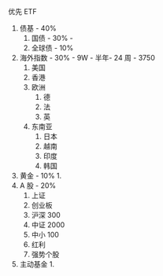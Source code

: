 优先 ETF

1. 债基 - 40%
   1. 国债 - 30% -
   2. 全球债 - 10%
2. 海外指数 - 30% - 9W - 半年- 24 周 - 3750
   1. 美国
   2. 香港
   3. 欧洲
      1. 德
      2. 法
      3. 英
   4. 东南亚
      1. 日本
      2. 越南
      3. 印度
      4. 韩国
3. 黄金 - 10%
   1.
4. A 股 - 20%
   1. 上证
   2. 创业板
   3. 沪深 300
   4. 中证 2000
   5. 中小 100
   6. 红利
   7. 强势个股
5. 主动基金
   1.

